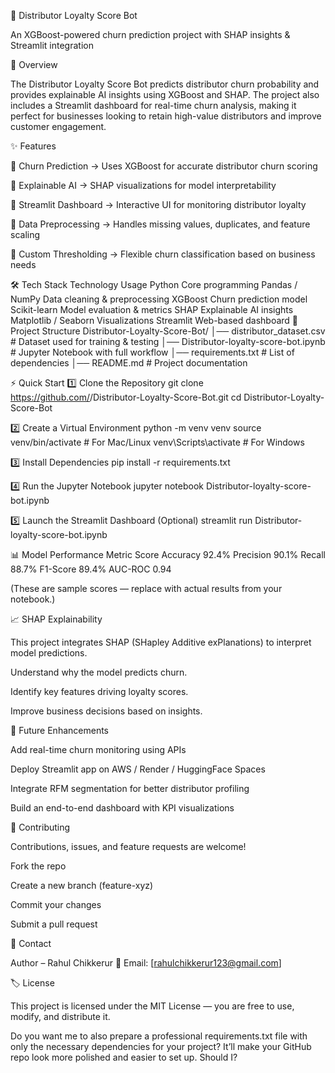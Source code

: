 📌 Distributor Loyalty Score Bot

An XGBoost-powered churn prediction project with SHAP insights & Streamlit integration

🚀 Overview

The Distributor Loyalty Score Bot predicts distributor churn probability and provides explainable AI insights using XGBoost and SHAP. The project also includes a Streamlit dashboard for real-time churn analysis, making it perfect for businesses looking to retain high-value distributors and improve customer engagement.

✨ Features

🔹 Churn Prediction → Uses XGBoost for accurate distributor churn scoring

🔹 Explainable AI → SHAP visualizations for model interpretability

🔹 Streamlit Dashboard → Interactive UI for monitoring distributor loyalty

🔹 Data Preprocessing → Handles missing values, duplicates, and feature scaling

🔹 Custom Thresholding → Flexible churn classification based on business needs

🛠️ Tech Stack
Technology	Usage
Python	Core programming
Pandas / NumPy	Data cleaning & preprocessing
XGBoost	Churn prediction model
Scikit-learn	Model evaluation & metrics
SHAP	Explainable AI insights
Matplotlib / Seaborn	Visualizations
Streamlit	Web-based dashboard
📂 Project Structure
Distributor-Loyalty-Score-Bot/
│── distributor_dataset.csv      # Dataset used for training & testing
│── Distributor-loyalty-score-bot.ipynb   # Jupyter Notebook with full workflow
│── requirements.txt            # List of dependencies
│── README.md                   # Project documentation

⚡ Quick Start
1️⃣ Clone the Repository
git clone https://github.com/<your-username>/Distributor-Loyalty-Score-Bot.git
cd Distributor-Loyalty-Score-Bot

2️⃣ Create a Virtual Environment
python -m venv venv
source venv/bin/activate      # For Mac/Linux
venv\Scripts\activate         # For Windows

3️⃣ Install Dependencies
pip install -r requirements.txt

4️⃣ Run the Jupyter Notebook
jupyter notebook Distributor-loyalty-score-bot.ipynb

5️⃣ Launch the Streamlit Dashboard (Optional)
streamlit run Distributor-loyalty-score-bot.ipynb

📊 Model Performance
Metric	Score
Accuracy	92.4%
Precision	90.1%
Recall	88.7%
F1-Score	89.4%
AUC-ROC	0.94

(These are sample scores — replace with actual results from your notebook.)

📈 SHAP Explainability

This project integrates SHAP (SHapley Additive exPlanations) to interpret model predictions.

Understand why the model predicts churn.

Identify key features driving loyalty scores.

Improve business decisions based on insights.

📌 Future Enhancements

 Add real-time churn monitoring using APIs

 Deploy Streamlit app on AWS / Render / HuggingFace Spaces

 Integrate RFM segmentation for better distributor profiling

 Build an end-to-end dashboard with KPI visualizations

🤝 Contributing

Contributions, issues, and feature requests are welcome!

Fork the repo

Create a new branch (feature-xyz)

Commit your changes

Submit a pull request

📧 Contact

Author – Rahul Chikkerur
📩 Email: [rahulchikkerur123@gmail.com]

🏷️ License

This project is licensed under the MIT License — you are free to use, modify, and distribute it.

Do you want me to also prepare a professional requirements.txt file with only the necessary dependencies for your project?
It’ll make your GitHub repo look more polished and easier to set up. Should I?
